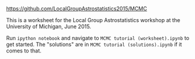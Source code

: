 https://github.com/LocalGroupAstrostatistics2015/MCMC

This is a worksheet for the Local Group Astrostatistics workshop at the
University of Michigan, June 2015.

Run `ipython notebook` and navigate to `MCMC tutorial (worksheet).ipynb` to
get started. The "solutions" are in `MCMC tutorial (solutions).ipynb` if it
comes to that.
